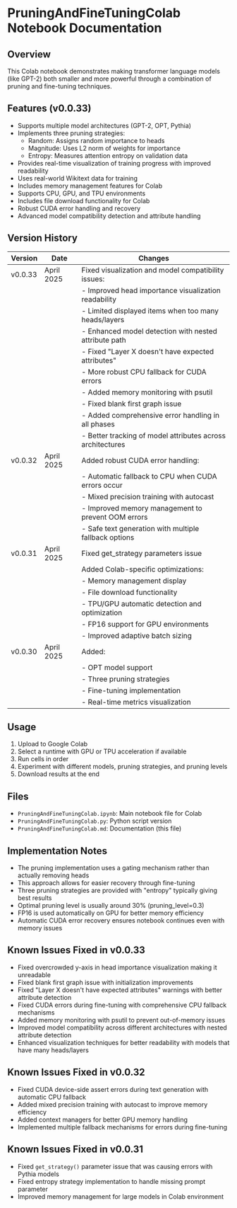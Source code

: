 # PruningAndFineTuningColab Notebook Documentation

## Overview

This Colab notebook demonstrates making transformer language models (like GPT-2) both smaller and more powerful through a combination of pruning and fine-tuning techniques.

## Features (v0.0.33)

- Supports multiple model architectures (GPT-2, OPT, Pythia)
- Implements three pruning strategies:
  - Random: Assigns random importance to heads
  - Magnitude: Uses L2 norm of weights for importance
  - Entropy: Measures attention entropy on validation data
- Provides real-time visualization of training progress with improved readability
- Uses real-world Wikitext data for training
- Includes memory management features for Colab
- Supports CPU, GPU, and TPU environments
- Includes file download functionality for Colab
- Robust CUDA error handling and recovery
- Advanced model compatibility detection and attribute handling

## Version History

| Version | Date       | Changes                                               |
|---------|------------|-------------------------------------------------------|
| v0.0.33 | April 2025 | Fixed visualization and model compatibility issues:    |
|         |            | - Improved head importance visualization readability   |
|         |            | - Limited displayed items when too many heads/layers   |
|         |            | - Enhanced model detection with nested attribute path  |
|         |            | - Fixed "Layer X doesn't have expected attributes"     |
|         |            | - More robust CPU fallback for CUDA errors            |
|         |            | - Added memory monitoring with psutil                 |
|         |            | - Fixed blank first graph issue                       |
|         |            | - Added comprehensive error handling in all phases     |
|         |            | - Better tracking of model attributes across architectures |
| v0.0.32 | April 2025 | Added robust CUDA error handling:                     |
|         |            | - Automatic fallback to CPU when CUDA errors occur    |
|         |            | - Mixed precision training with autocast              |
|         |            | - Improved memory management to prevent OOM errors    |
|         |            | - Safe text generation with multiple fallback options |
| v0.0.31 | April 2025 | Fixed get_strategy parameters issue                   |
|         |            | Added Colab-specific optimizations:                   |
|         |            | - Memory management display                           |
|         |            | - File download functionality                         |
|         |            | - TPU/GPU automatic detection and optimization        |
|         |            | - FP16 support for GPU environments                   |
|         |            | - Improved adaptive batch sizing                      |
| v0.0.30 | April 2025 | Added:                                                |
|         |            | - OPT model support                                   |
|         |            | - Three pruning strategies                            |
|         |            | - Fine-tuning implementation                          |
|         |            | - Real-time metrics visualization                     |

## Usage

1. Upload to Google Colab
2. Select a runtime with GPU or TPU acceleration if available
3. Run cells in order
4. Experiment with different models, pruning strategies, and pruning levels
5. Download results at the end

## Files

- `PruningAndFineTuningColab.ipynb`: Main notebook file for Colab
- `PruningAndFineTuningColab.py`: Python script version
- `PruningAndFineTuningColab.md`: Documentation (this file)

## Implementation Notes

- The pruning implementation uses a gating mechanism rather than actually removing heads
- This approach allows for easier recovery through fine-tuning
- Three pruning strategies are provided with "entropy" typically giving best results
- Optimal pruning level is usually around 30% (pruning_level=0.3)
- FP16 is used automatically on GPU for better memory efficiency
- Automatic CUDA error recovery ensures notebook continues even with memory issues

## Known Issues Fixed in v0.0.33

- Fixed overcrowded y-axis in head importance visualization making it unreadable
- Fixed blank first graph issue with initialization improvements
- Fixed "Layer X doesn't have expected attributes" warnings with better attribute detection
- Fixed CUDA errors during fine-tuning with comprehensive CPU fallback mechanisms
- Added memory monitoring with psutil to prevent out-of-memory issues
- Improved model compatibility across different architectures with nested attribute detection
- Enhanced visualization techniques for better readability with models that have many heads/layers

## Known Issues Fixed in v0.0.32

- Fixed CUDA device-side assert errors during text generation with automatic CPU fallback
- Added mixed precision training with autocast to improve memory efficiency
- Added context managers for better GPU memory handling
- Implemented multiple fallback mechanisms for errors during fine-tuning

## Known Issues Fixed in v0.0.31

- Fixed `get_strategy()` parameter issue that was causing errors with Pythia models
- Fixed entropy strategy implementation to handle missing prompt parameter
- Improved memory management for large models in Colab environment